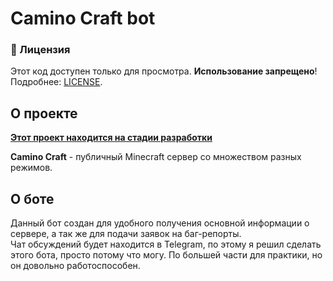 # Camino Craft bot
### 📜 Лицензия  
Этот код доступен только для просмотра. **Использование запрещено**!  
Подробнее: [LICENSE](LICENSE.md).

## О проекте
**<ins>Этот проект находится на стадии разработки</ins>**   

**Camino Craft** - публичный Minecraft сервер со множеством разных режимов.

## О боте
Данный бот создан для удобного получения основной информации о сервере, а так же для подачи заявок на баг-репорты.   
Чат обсуждений будет находится в Telegram, по этому я решил сделать этого бота, просто потому что могу. По большей части для практики, но он довольно работоспособен.
